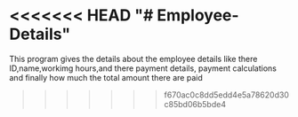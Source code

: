 <<<<<<< HEAD
"# Employee-Details"
=======
This program gives the details about the employee details like there ID,name,workimg hours,and there payment details, payment calculations and finally how much the total amount there are paid
>>>>>>> f670ac0c8dd5edd4e5a78620d30c85bd06b5bde4
